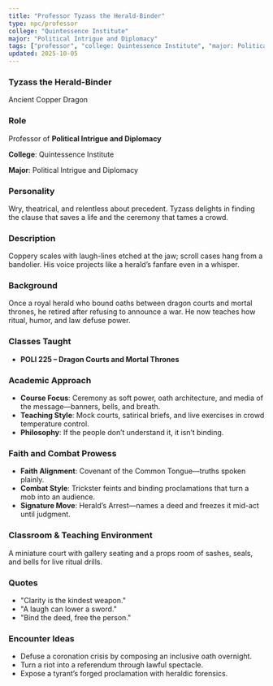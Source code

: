 ```yaml
---
title: "Professor Tyzass the Herald-Binder"
type: npc/professor
college: "Quintessence Institute"
major: "Political Intrigue and Diplomacy"
tags: ["professor", "college: Quintessence Institute", "major: Political Intrigue and Diplomacy", "variant:copper"]
updated: 2025-10-05
---
```

### Tyzass the Herald-Binder

Ancient Copper Dragon

### Role

Professor of **Political Intrigue and Diplomacy**

**College**: Quintessence Institute

**Major**: Political Intrigue and Diplomacy

### Personality

Wry, theatrical, and relentless about precedent. Tyzass delights in finding the clause that saves a life and the ceremony that tames a crowd.

### Description

Coppery scales with laugh-lines etched at the jaw; scroll cases hang from a bandolier. His voice projects like a herald’s fanfare even in a whisper.

### Background

Once a royal herald who bound oaths between dragon courts and mortal thrones, he retired after refusing to announce a war. He now teaches how ritual, humor, and law defuse power.

### Classes Taught

- **POLI 225 – Dragon Courts and Mortal Thrones**



### Academic Approach

- **Course Focus**: Ceremony as soft power, oath architecture, and media of the message—banners, bells, and breath.
- **Teaching Style**: Mock courts, satirical briefs, and live exercises in crowd temperature control.
- **Philosophy**: If the people don’t understand it, it isn’t binding.

### Faith and Combat Prowess

- **Faith Alignment**: Covenant of the Common Tongue—truths spoken plainly.
- **Combat Style**: Trickster feints and binding proclamations that turn a mob into an audience.
- **Signature Move**: Herald’s Arrest—names a deed and freezes it mid-act until judgment.

### Classroom & Teaching Environment

A miniature court with gallery seating and a props room of sashes, seals, and bells for live ritual drills.

### Quotes

- "Clarity is the kindest weapon."
- "A laugh can lower a sword."
- "Bind the deed, free the person."

### Encounter Ideas

- Defuse a coronation crisis by composing an inclusive oath overnight.
- Turn a riot into a referendum through lawful spectacle.
- Expose a tyrant’s forged proclamation with heraldic forensics.
